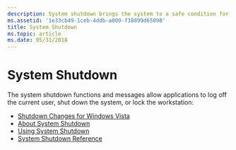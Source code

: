 ```yaml
---
description: System shutdown brings the system to a safe condition for a shut down and auto restart of the computer from a program. Write applications that log off users or lock workstation or automatically shut down and restart the system.
ms.assetid: '1e33cb49-1ceb-4ddb-a009-f38899d65098'
title: System Shutdown
ms.topic: article
ms.date: 05/31/2018
---
```


# System Shutdown

The system shutdown functions and messages allow applications to log off the current user, shut down the system, or lock the workstation:

-   [Shutdown Changes for Windows Vista](shutdown-changes-for-windows-vista.md)
-   [About System Shutdown](about-system-shutdown.md)
-   [Using System Shutdown](using-system-shutdown.md)
-   [System Shutdown Reference](system-shutdown-reference.md)

 

 



